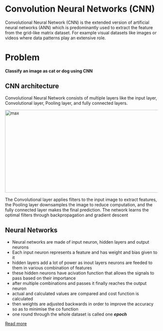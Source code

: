 # Convolution Neural Networks (CNN)
Convolutional Neural Network (CNN) is the extended version of artificial neural networks (ANN) which is predominantly used to extract the feature from the grid-like matrix dataset. For example visual datasets like images or videos where data patterns play an extensive role.
# Problem
**Classify an image as cat or dog using CNN**
## CNN architecture
Convolutional Neural Network consists of multiple layers like the input layer, Convolutional layer, Pooling layer, and fully connected layers.

<img alt="max" height="273" src="https://media.geeksforgeeks.org/wp-content/uploads/20231218174301/max.png" srcset="https://media.geeksforgeeks.org/wp-content/uploads/20231218174301/max.png 723w,https://media.geeksforgeeks.org/wp-content/uploads/20231218174301/max-100.png 100w,https://media.geeksforgeeks.org/wp-content/uploads/20231218174301/max-200.png 200w,https://media.geeksforgeeks.org/wp-content/uploads/20231218174301/max-300.png 300w,https://media.geeksforgeeks.org/wp-content/uploads/20231218174301/max-660.png 660w" width="723">

The Convolutional layer applies filters to the input image to extract features, the Pooling layer downsamples the image to reduce computation, and the fully connected layer makes the final prediction. The network learns the optimal filters through backpropagation and gradient descent


  ## Neural Networks
  * Neural networks are made of input neuron, hidden layers and output neurons
  * Each input neuron represents a feature and has weight and bias given to it
  * hidden layers add a lot of power as inout layers neurons are feeded to them in various combination of features
  * these hidden neurons have acivation function that allows the signals to pass based on their importance
  * after multiple combinations and passes it finally reaches the output neuron
  * actual and calculated values are compared and cost function is calculated
  * then weights are adjusted backwards in order to improve the accuracy so as to minimise the co function
  * one round through the whole dataset is called one **_epoch_**

  [Read more](https://www.geeksforgeeks.org/introduction-convolution-neural-network/)

  

